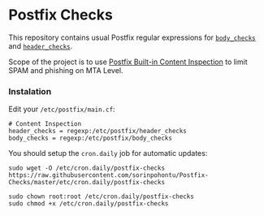 # Postfix Checks

This repository contains usual Postfix regular expressions for [`body_checks`](http://www.postfix.org/header_checks.5.html) and [`header_checks`](http://www.postfix.org/header_checks.5.html).    

Scope of the project is to use [Postfix Built-in Content Inspection](http://www.postfix.com/BUILTIN_FILTER_README.html) to limit SPAM and phishing on MTA Level.    

### Instalation

Edit your `/etc/postfix/main.cf`:

```
# Content Inspection
header_checks = regexp:/etc/postfix/header_checks
body_checks = regexp:/etc/postfix/body_checks
```

You should setup the `cron.daily` job for automatic updates:

```
sudo wget -O /etc/cron.daily/postfix-checks https://raw.githubusercontent.com/sorinpohontu/Postfix-Checks/master/etc/cron.daily/postfix-checks

sudo chown root:root /etc/cron.daily/postfix-checks
sudo chmod +x /etc/cron.daily/postfix-checks

```
